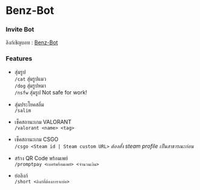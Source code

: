 # Benz-Bot

### Invite Bot
ลิงก์เชิญบอท : [Benz-Bot](https://discord.com/api/oauth2/authorize?client_id=810111631974465566&permissions=8&scope=bot%20applications.commands)

### Features
- สุ่มรูป  
`/cat` สุ่มรูปแมว  
`/dog` สุ่มรูปหมา  
`/nsfw` สุ่มรูป Not safe for work!

- สุ่มประโยคสลิ่ม  
`/salim`

- เช็คสถานะเกม VALORANT  
`/valorant <name> <tag>` 

- เช็คสถานะเกม CSGO  
`/csgo <Steam id | Steam custom URL>`  *ต้องตั้ง steam profile เป็นสาธารณะก่อน*

- สร้าง QR Code พร้อมเพย์  
`/promptpay <เบอร์พร้อมเพย์> <จำนวนเงิน>`

- ย่อลิงก์  
`/short <ลิงก์ที่ต้องการจะย่อ>`
